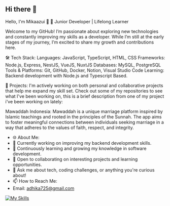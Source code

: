 ## Hi there 👋

Hello, I'm Mikaazui 👋
🌱 Junior Developer | Lifelong Learner

Welcome to my GitHub! I’m passionate about exploring new technologies and constantly improving my skills as a developer. While I’m still at the early stages of my journey, I’m excited to share my growth and contributions here.

🛠️ Tech Stack:
Languages: JavaScript, TypeScript, HTML, CSS
Frameworks: Node.js, Express, NestJS, VueJS, NuxtJS
Databases: MySQL, PostgreSQL
Tools & Platforms: Git, GitHub, Docker, Notion, Visual Studio Code
Learning: Backend development with Node.js and Typescript Based.

🚀 Projects:
I'm actively working on both personal and collaborative projects that help me expand my skill set. Check out some of my repositories to see what I've been working on,
this is a brief description from one of my project i've been working on lately:

Mawaddah Indonesia: Mawaddah is a unique marriage platform inspired by Islamic teachings and rooted in the principles of the Sunnah. The app aims to foster meaningful connections between individuals seeking marriage in a way that adheres to the values of faith, respect, and integrity.
<!--[Another Project]: Another project highlight.-->
- 🌐 About Me:
- 🔭 Currently working on improving my backend development skills.
- 🌱 Continuously learning and growing my knowledge in software development.
- 👯 Open to collaborating on interesting projects and learning opportunities.
- 💬 Ask me about tech, coding challenges, or anything you're curious about!
- 📫 How to Reach Me:
- Email: adhika725@gmail.com
<!-- LinkedIn: [your LinkedIn profile] -->

[![My Skills](https://skillicons.dev/icons?i=js,html,css,docker,git,js,ts,ubuntu,postgres)](https://skillicons.dev)

<!--
**mikaazui/mikaazui** is a ✨ _special_ ✨ repository because its `README.md` (this file) appears on your GitHub profile.

Here are some ideas to get you started:

- 🔭 I’m currently working on ...
- 🌱 I’m currently learning ...
- 👯 I’m looking to collaborate on ...
- 🤔 I’m looking for help with ...
- 💬 Ask me about ...
- 📫 How to reach me: ...
- 😄 Pronouns: ...
- ⚡ Fun fact: ...
-->
